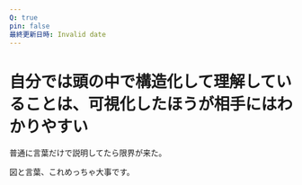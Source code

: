 ```yaml
---
Q: true
pin: false
最終更新日時: Invalid date
---
```

# 自分では頭の中で構造化して理解していることは、可視化したほうが相手にはわかりやすい

普通に言葉だけで説明してたら限界が来た。

図と言葉、これめっちゃ大事です。
